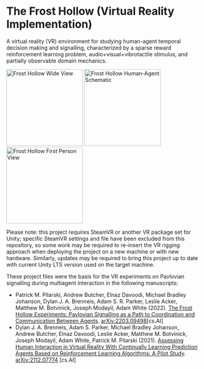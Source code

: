 # The Frost Hollow (Virtual Reality Implementation)
A virtual reality (VR) environment for studying human-agent temporal decision making and signalling, characterized by a sparse reward reinforcement learning problem, audio+visual+vibrotactile stimulus, and partially observable domain mechanics.

<img height="200" alt="Frost Hollow Wide View" src="https://user-images.githubusercontent.com/1139429/160905645-79fa2329-fe07-45ec-9d22-7666fde7e77c.png"> <img height="200" alt="Frost Hollow Human-Agent Schematic" src="https://user-images.githubusercontent.com/1139429/160906742-e7940e38-59d5-443d-9d9f-a7b7e23bef4f.png">
 <img height="200" alt="Frost Hollow First Person View" src="https://user-images.githubusercontent.com/1139429/160905675-a7e1f392-952d-47ac-bf80-f1dddf256c4d.png"> 

Please note: this project requires SteamVR or another VR package set for Unity; specific SteamVR settings and file have been excluded from this repository, so some work may be required to re-insert the VR rigging approach when deploying the project on a new machine or with new hardware. Similarly, updates may be required to bring this project up to date with current Unity LTS version used on the target machine.

These project files were the basis for the VR experiments on Pavlovian signalling during multiagent interaction in the following manuscripts:
- Patrick M. Pilarski, Andrew Butcher, Elnaz Davoodi, Michael Bradley Johanson, Dylan J. A. Brenneis, Adam S. R. Parker, Leslie Acker, Matthew M. Botvinick, Joseph Modayil, Adam White (2022). <a href="https://arxiv.org/abs/2203.09498">The Frost Hollow Experiments: Pavlovian Signalling as a Path to Coordination and Communication Between Agents</a>. <a href="https://arxiv.org/abs/2203.09498">arXiv:2203.09498</a>[cs.AI]
- Dylan J. A. Brenneis, Adam S. Parker, Michael Bradley Johanson, Andrew Butcher, Elnaz Davoodi, Leslie Acker, Matthew M. Botvinick, Joseph Modayil, Adam White, Patrick M. Pilarski (2021). <a href="https://arxiv.org/abs/2112.07774">Assessing Human Interaction in Virtual Reality With Continually Learning Prediction Agents Based on Reinforcement Learning Algorithms: A Pilot Study</a>. <a href="https://arxiv.org/abs/2112.07774">arXiv:2112.07774</a> [cs.AI]

